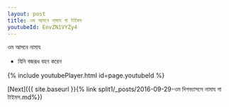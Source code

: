 ```yaml
---
layout: post
title: ওম আসনে নামায গা টাইমস
youtubeId: EnvZN1VYZy4
---
```

 
 
 ওম আসনে নামায  
 
 -  যিনি বজরূধ বহন করেন 
 
  
 
  
 
 
 
 
 
 


{% include youtubePlayer.html id=page.youtubeId %}
 
[Next]({{ site.baseurl }}{% link  split1/_posts/2016-09-29-ওম দিগভ্যাসসে নামায গা টাইমস.md%})
 
